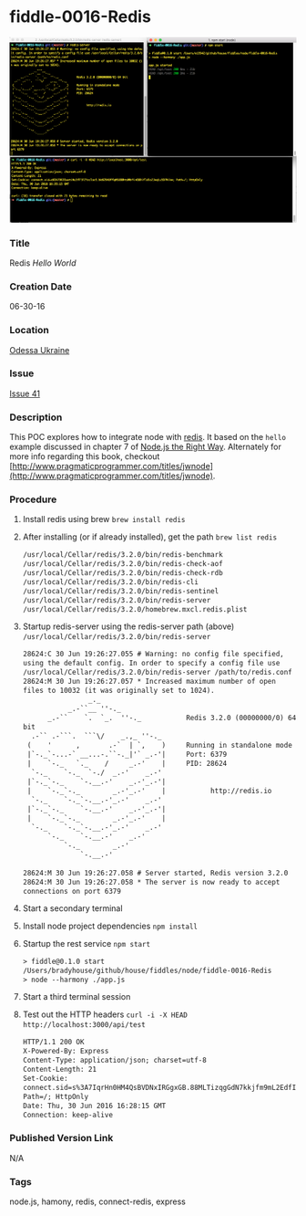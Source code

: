 fiddle-0016-Redis
======

![Screenshot](screenshot.png)

### Title

Redis _Hello World_


### Creation Date

06-30-16


### Location

[Odessa Ukraine](https://www.google.com.ua/maps/@46.5926263,30.7875891,14z?hl=en)


### Issue

[Issue 41](https://github.com/bradyhouse/house/issues/41)


### Description

This POC explores how to integrate node with [redis](http://redis.io/). It based on the `hello` example
discussed in chapter 7 of [Node.js the Right Way](https://pragprog.com/book/jwnode/node-js-the-right-way).
Alternately for more info regarding this book, checkout [http://www.pragmaticprogrammer.com/titles/jwnode](http://www.pragmaticprogrammer.com/titles/jwnode).


### Procedure

1.  Install redis using brew `brew install redis`
2.  After installing (or if already installed), get the path `brew list redis`

        /usr/local/Cellar/redis/3.2.0/bin/redis-benchmark
        /usr/local/Cellar/redis/3.2.0/bin/redis-check-aof
        /usr/local/Cellar/redis/3.2.0/bin/redis-check-rdb
        /usr/local/Cellar/redis/3.2.0/bin/redis-cli
        /usr/local/Cellar/redis/3.2.0/bin/redis-sentinel
        /usr/local/Cellar/redis/3.2.0/bin/redis-server
        /usr/local/Cellar/redis/3.2.0/homebrew.mxcl.redis.plist

3.  Startup redis-server using the redis-server path (above) `/usr/local/Cellar/redis/3.2.0/bin/redis-server`

        28624:C 30 Jun 19:26:27.055 # Warning: no config file specified, using the default config. In order to specify a config file use /usr/local/Cellar/redis/3.2.0/bin/redis-server /path/to/redis.conf
        28624:M 30 Jun 19:26:27.057 * Increased maximum number of open files to 10032 (it was originally set to 1024).
                        _._
                   _.-``__ ''-._
              _.-``    `.  `_.  ''-._           Redis 3.2.0 (00000000/0) 64 bit
          .-`` .-```.  ```\/    _.,_ ''-._
         (    '      ,       .-`  | `,    )     Running in standalone mode
         |`-._`-...-` __...-.``-._|'` _.-'|     Port: 6379
         |    `-._   `._    /     _.-'    |     PID: 28624
          `-._    `-._  `-./  _.-'    _.-'
         |`-._`-._    `-.__.-'    _.-'_.-'|
         |    `-._`-._        _.-'_.-'    |           http://redis.io
          `-._    `-._`-.__.-'_.-'    _.-'
         |`-._`-._    `-.__.-'    _.-'_.-'|
         |    `-._`-._        _.-'_.-'    |
          `-._    `-._`-.__.-'_.-'    _.-'
              `-._    `-.__.-'    _.-'
                  `-._        _.-'
                      `-.__.-'

        28624:M 30 Jun 19:26:27.058 # Server started, Redis version 3.2.0
        28624:M 30 Jun 19:26:27.058 * The server is now ready to accept connections on port 6379

4.  Start a secondary terminal
5.  Install node project dependencies `npm install`
6.  Startup the rest service `npm start`

        > fiddle@0.1.0 start /Users/bradyhouse/github/house/fiddles/node/fiddle-0016-Redis
        > node --harmony ./app.js

7.  Start a third terminal session
8.  Test out the HTTP headers `curl -i -X HEAD http://localhost:3000/api/test`

        HTTP/1.1 200 OK
        X-Powered-By: Express
        Content-Type: application/json; charset=utf-8
        Content-Length: 21
        Set-Cookie: connect.sid=s%3A7IqrHn0HM4QsBVDNxIRGgxGB.88MLTizqgGdN7kkjfm9mL2EdfIF21dSd06zU8osdjuE; Path=/; HttpOnly
        Date: Thu, 30 Jun 2016 16:28:15 GMT
        Connection: keep-alive


### Published Version Link

N/A


### Tags

node.js, hamony, redis, connect-redis, express
